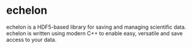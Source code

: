echelon
=======

echelon is a HDF5-based library for saving and managing scientific data.
echelon is written using modern C++ to enable easy, versatile and save access to your data.


